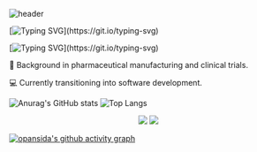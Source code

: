![header](https://capsule-render.vercel.app/api?type=slice&color=0D6A4F&height=120&section=header)


[![Typing SVG](https://readme-typing-svg.demolab.com?font=Fira+Code&pause=1001&color=36A162&background=9FA3AA00&center=true&vCenter=true&multiline=true&width=435&lines=Hey%2C+Hey+!)](https://git.io/typing-svg)

[![Typing SVG](https://readme-typing-svg.demolab.com?font=Fira+Code&pause=1001&color=36A162&background=9FA3AA00&center=true&vCenter=true&multiline=true&width=435&lines=This+is+Sida+Pan+.)](https://git.io/typing-svg)


💊 Background in pharmaceutical manufacturing and clinical trials.

💻 Currently transitioning into software development.








![Anurag's GitHub stats](https://github-readme-stats.vercel.app/api?username=opansida&theme=shadow_green&show_icons=true) 
![Top Langs](https://github-readme-stats.vercel.app/api/top-langs/?username=opansida&layout=compact)

<div align="center">
    <img  src="https://github-readme-streak-stats.herokuapp.com/?user=opansida" />
    <img  src="https://github-profile-trophy.vercel.app/?username=opansida" />
</div>


[![opansida's github activity graph](https://github-readme-activity-graph.vercel.app/graph?username=opansida&theme=github-compact)](https://github.com/opansida/github-readme-activity-graph)





